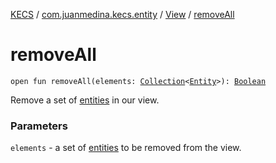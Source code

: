 [KECS](../../index.md) / [com.juanmedina.kecs.entity](../index.md) / [View](index.md) / [removeAll](./remove-all.md)

# removeAll

`open fun removeAll(elements: `[`Collection`](https://kotlinlang.org/api/latest/jvm/stdlib/kotlin.collections/-collection/index.html)`<`[`Entity`](../-entity/index.md)`>): `[`Boolean`](https://kotlinlang.org/api/latest/jvm/stdlib/kotlin/-boolean/index.html)

Remove a set of [entities](../-entity/index.md) in our view.

### Parameters

`elements` - a set of [entities](../-entity/index.md) to be removed from the view.